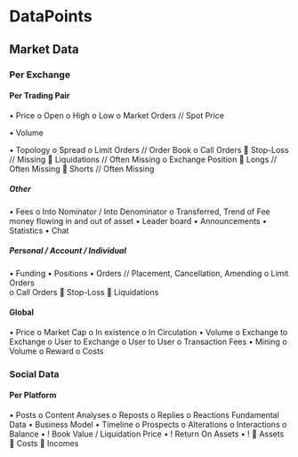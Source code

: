 # DataPoints
## Market Data
### Per Exchange
#### Per Trading Pair
•	 Price
o	Open 
o	High
o	Low
o	Market Orders 										// Spot Price

•	Volume

•	Topology
o	Spread
o	Limit Orders      										// Order Book
o	Call Orders
	Stop-Loss										// Missing
	Liquidations										// Often Missing
o	Exchange Position
	Longs										// Often Missing
	Shorts		    								// Often Missing
##### Other
•	Fees
o	Into Nominator / Into Denominator
o	Transferred, Trend of Fee money flowing in and out of asset
•	Leader board
•	Announcements
•	Statistics
•	Chat                        
##### Personal / Account / Individual
•	Funding
•	Positions
•	Orders										// Placement, Cancellation, Amending
o	Limit Orders			
o	Call Orders
	Stop-Loss
	Liquidations
#### Global
•	Price
o	Market Cap
o	In existence
o	In Circulation
•	Volume
o	Exchange to Exchange
o	User to Exchange
o	User to User
o	Transaction Fees
•	Mining
o	Volume
o	Reward
o	Costs

### Social Data
#### Per Platform
•	Posts
o	Content Analyses
o	Reposts
o	Replies
o	Reactions
Fundamental Data
•	Business Model
•	Timeline
o	Prospects
o	Alterations
o	Interactions
o	Balance
•	! Book Value / Liquidation Price
•	! Return On Assets
•	! 
	Assets
	Costs
	Incomes
